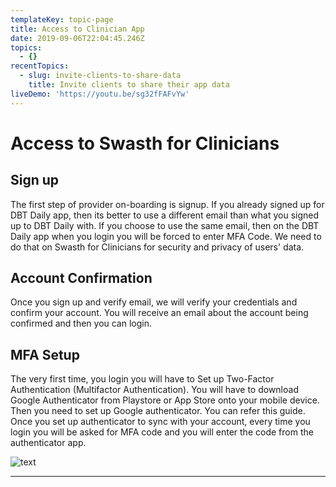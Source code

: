 ```yaml
---
templateKey: topic-page
title: Access to Clinician App
date: 2019-09-06T22:04:45.246Z
topics:
  - {}
recentTopics:
  - slug: invite-clients-to-share-data
    title: Invite clients to share their app data
liveDemo: 'https://youtu.be/sg32fFAFvYw'
---
```

# Access to Swasth for Clinicians

## Sign up

The first step of provider on-boarding is signup. If you already signed up for DBT Daily app, then its better to use a different email than what you signed up to DBT Daily with. If you choose to use the same email, then on the DBT Daily app when you login you will be forced to enter MFA Code. We need to do that on Swasth for Clinicians for security and privacy of users' data.

## Account Confirmation

Once you sign up and verify email, we will verify your credentials and confirm your account. You will receive an email about the account being confirmed and then you can login.

## MFA Setup

The very first time, you login you will have to Set up Two-Factor Authentication (Multifactor Authentication). You will have to download Google Authenticator from Playstore or App Store onto your mobile device. Then you need to set up Google authenticator. You can refer this guide. Once you set up authenticator to sync with your account, every time you login you will be asked for MFA code and you will enter the code from the authenticator app.

![text](/img/view-client-data.jpg "title test")

- - -

